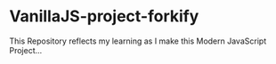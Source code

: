 # VanillaJS-project-forkify
This Repository reflects my learning as I make this Modern JavaScript Project...
